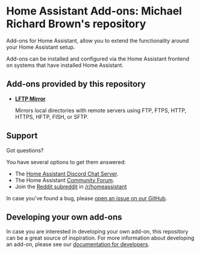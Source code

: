 # Home Assistant Add-ons: Michael Richard Brown's repository

Add-ons for Home Assistant, allow you to extend the functionality
around your Home Assistant setup.

Add-ons can be installed and configured via the Home Assistant frontend on
systems that have installed Home Assistant.

## Add-ons provided by this repository

- **[LFTP Mirror](/lftp_mirror/README.md)**

    Mirrors local directories with remote servers using FTP, FTPS, HTTP, HTTPS, HFTP, FISH, or SFTP.

## Support

Got questions?

You have several options to get them answered:

- The [Home Assistant Discord Chat Server][discord].
- The Home Assistant [Community Forum][forum].
- Join the [Reddit subreddit][reddit] in [/r/homeassistant][reddit]

In case you've found a bug, please [open an issue on our GitHub][issue].

## Developing your own add-ons

In case you are interested in developing your own add-on, this
repository can be a great source of inspiration. For more information
about developing an add-on, please see our
[documentation for developers][dev-docs].

[discord]: https://discord.gg/c5DvZ4e
[forum]: https://community.home-assistant.io
[issue]: https://github.com/mrmichaelrb/hassio-addons/issues
[reddit]: https://reddit.com/r/homeassistant
[dev-docs]: https://developers.home-assistant.io/docs/add-ons
